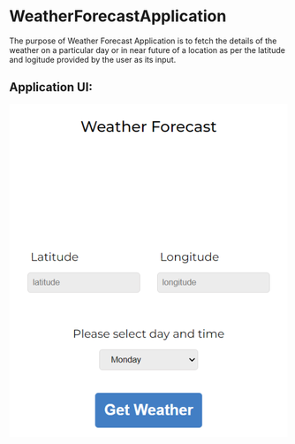 # WeatherForecastApplication

The purpose of Weather Forecast Application is to fetch the details of the weather on a particular day or in near future of a location as per the latitude and logitude provided by the user as its input.

## Application UI:

![](./images/WeatherForecastApp.png)
